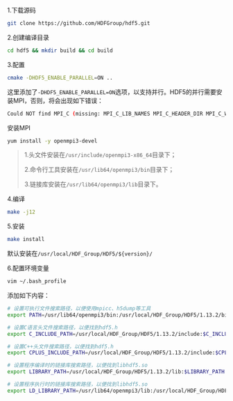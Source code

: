 1.下载源码

```bash
git clone https://github.com/HDFGroup/hdf5.git
```

2.创建编译目录

```bash
cd hdf5 && mkdir build && cd build
```

3.配置

```bash
cmake -DHDF5_ENABLE_PARALLEL=ON ..
```

这里添加了`-DHDF5_ENABLE_PARALLEL=ON`选项，以支持并行。HDF5的并行需要安装MPI，否则，将会出现如下错误：

```bash
Could NOT find MPI_C (missing: MPI_C_LIB_NAMES MPI_C_HEADER_DIR MPI_C_WORKS)
```

安装MPI

```bash
yum install -y openmpi3-devel
```

> 1.头文件安装在`/usr/include/openmpi3-x86_64`目录下；
>
> 2.命令行工具安装在`/usr/lib64/openmpi3/bin`目录下；
>
> 3.链接库安装在`/usr/lib64/openmpi3/lib`目录下。

4.编译

```bash
make -j12
```

5.安装

```bash
make install
```

默认安装在`/usr/local/HDF_Group/HDF5/${version}/`

6.配置环境变量

```bash
vim ~/.bash_profile
```

添加如下内容：

```bash
# 设置可执行文件搜索路径，以便使用mpicc、h5dump等工具
export PATH=/usr/lib64/openmpi3/bin:/usr/local/HDF_Group/HDF5/1.13.2/bin:$PATH

# 设置C语言头文件搜索路径，以便找到hdf5.h
export C_INCLUDE_PATH=/usr/local/HDF_Group/HDF5/1.13.2/include:$C_INCLUDE_PATH

# 设置C++头文件搜索路径，以便找到hdf5.h
export CPLUS_INCLUDE_PATH=/usr/local/HDF_Group/HDF5/1.13.2/include:$CPLUS_INCLUDE_PATH

# 设置程序编译时的链接库搜索路径，以便找到libhdf5.so
export LIBRARY_PATH=/usr/local/HDF_Group/HDF5/1.13.2/lib:$LIBRARY_PATH

# 设置程序执行时的链接库搜索路径，以便找到libhdf5.so
export LD_LIBRARY_PATH=/usr/lib64/openmpi3/lib:/usr/local/HDF_Group/HDF5/1.13.2/lib:$LD_LIBRARY_PATH
```

